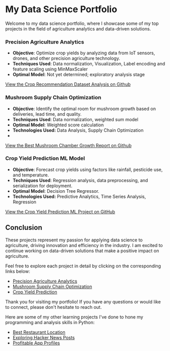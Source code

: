 # My Data Science Portfolio

Welcome to my data science portfolio, where I showcase some of my top projects in the field of agriculture analytics and data-driven solutions. 

### Precision Agriculture Analytics
- **Objective**: Optimize crop yields by analyzing data from IoT sensors, drones, and other precision agriculture technology.
- **Techniques Used**:  Data normalization, Visualization, Label encoding and feature scaling using MinMaxScaler
- **Optimal Model**:  Not yet determined; exploratory analysis stage
  
[View the Crop Recommendation Dataset Analysis on Github](CropDataAnalysis/CropDataAnalysis.md)

### Mushroom Supply Chain Optimization
- **Objective**: Identify the optimal room for mushroom growth based on deliveries, lead time, and quality.
- **Techniques Used**: Data normalization, weighted sum model
- **Optimal Model**: Weighted score calculation
-  **Technologies Used:** Data Analysis, Supply Chain Optimization
- 
[View the Best Mushroom Chamber Growth Report on Github](MushroomGrowthRoomReport/MushroomGrowthRoomReport.md)

### Crop Yield Prediction ML Model
- **Objective**: Forecast crop yields using factors like rainfall, pesticide use, and temperature.
- **Techniques Used**: Regression analysis, data preprocessing, and serialization for deployment.
- **Optimal Model**: Decision Tree Regressor.
- **Technologies Used:** Predictive Analytics, Time Series Analysis, Regression
  
[View the Crop Yield Prediction ML Project on GitHub](CropYieldPredictionMLonly.md)

## Conclusion

These projects represent my passion for applying data science to agriculture, driving innovation and efficiency in the industry. I am excited to continue working on data-driven solutions that make a positive impact on agriculture.

Feel free to explore each project in detail by clicking on the corresponding links below:

- [Precision Agriculture Analytics](CropDataAnalysis/CropDataAnalysis.md)
- [Mushroom Supply Chain Optimization](MushroomGrowthRoomReport/MushroomGrowthRoomReport.md)
- [Crop Yield Prediction](CropYieldPredictionMLonly.md)

Thank you for visiting my portfolio! If you have any questions or would like to connect, please don't hesitate to reach out.

Here are some of my other learning projects I've done to hone my programming and analysis skills in Python: 
- [Best Restaurant Location](Restaurant_lvl1/Restaurant_lvl1.md)
- [Exploring Hacker News Posts](Exploring_Hacker_News_Posts.md)
- [Profitable App Profiles](ProfitableAppProfiles.md)

